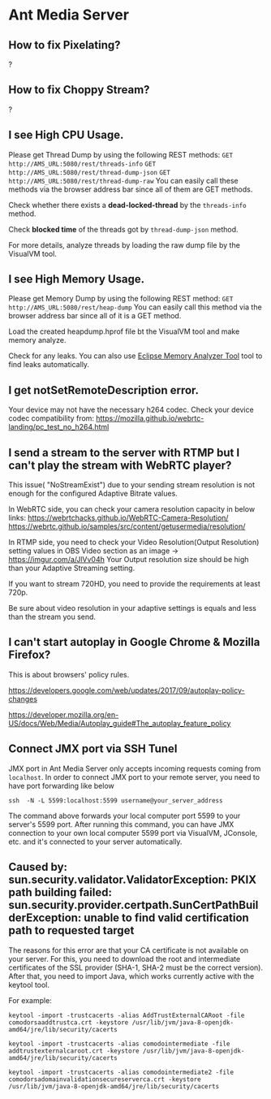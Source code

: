 # Ant Media Server
## How to fix Pixelating?
?
## How to fix Choppy Stream?
?
## I see High CPU Usage.
Please get Thread Dump by using the following REST methods:
`GET http://AMS_URL:5080/rest/threads-info`
`GET http://AMS_URL:5080/rest/thread-dump-json`
`GET http://AMS_URL:5080/rest/thread-dump-raw`
You can easily call these methods via the browser address bar since all of them are GET methods. 

Check whether there exists a **dead-locked-thread** by the `threads-info` method.

Check **blocked time** of the threads got by `thread-dump-json` method.

For more details, analyze threads by loading the raw dump file by the VisualVM tool.

## I see High Memory Usage.
Please get Memory Dump by using the following REST method:
`GET http://AMS_URL:5080/rest/heap-dump`
You can easily call this method via the browser address bar since all of it is a GET method. 

Load the created heapdump.hprof file bt the VisualVM tool and make memory analyze.

Check for any leaks. You can also use [Eclipse Memory Analyzer Tool](https://www.eclipse.org/mat/) tool to find leaks automatically.

## I get notSetRemoteDescription error.
Your device may not have the necessary h264 codec. Check your device codec compatibility from:
https://mozilla.github.io/webrtc-landing/pc_test_no_h264.html

## I send a stream to the server with RTMP but I can't play the stream with WebRTC player?

This issue( "NoStreamExist") due to your sending stream resolution is not enough for the configured Adaptive Bitrate values.

In WebRTC side, you can check your camera resolution capacity in below links:
https://webrtchacks.github.io/WebRTC-Camera-Resolution/
https://webrtc.github.io/samples/src/content/getusermedia/resolution/

In RTMP side, you need to check your Video Resolution(Output Resolution) setting values in OBS Video section as an image -> https://imgur.com/a/JlVv04h
Your Output resolution size should be high than your Adaptive Streaming setting.

If you want to stream 720HD, you need to provide the requirements at least 720p.

Be sure about video resolution in your adaptive settings is equals and less than the stream you send.

## I can't start autoplay in Google Chrome & Mozilla Firefox?
This is about browsers' policy rules. 

https://developers.google.com/web/updates/2017/09/autoplay-policy-changes

https://developer.mozilla.org/en-US/docs/Web/Media/Autoplay_guide#The_autoplay_feature_policy

## Connect JMX port via SSH Tunel

JMX port in Ant Media Server only accepts incoming requests coming from `localhost`. In order to connect JMX port to your remote server, you need to have port forwarding like below 
```
ssh  -N -L 5599:localhost:5599 username@your_server_address
```
The command above forwards your local computer port 5599 to your server's 5599 port. After running this command, you can have JMX connection to your own local computer 5599 port via VisualVM, JConsole, etc. and it's connected to your server automatically.

## Caused by: sun.security.validator.ValidatorException: PKIX path building failed: sun.security.provider.certpath.SunCertPathBuilderException: unable to find valid certification path to requested target

The reasons for this error are that your CA certificate is not available on your server. For this, you need to download the root and intermediate certificates of the SSL provider (SHA-1, SHA-2 must be the correct version). After that, you need to import Java, which works currently active with the keytool tool.

For example:

`keytool -import -trustcacerts -alias AddTrustExternalCARoot -file comodorsaaddtrustca.crt -keystore /usr/lib/jvm/java-8-openjdk-amd64/jre/lib/security/cacerts`

`keytool -import -trustcacerts -alias comodointermediate -file addtrustexternalcaroot.crt -keystore /usr/lib/jvm/java-8-openjdk-amd64/jre/lib/security/cacerts`

`keytool -import -trustcacerts -alias comodointermediate2 -file comodorsadomainvalidationsecureserverca.crt -keystore /usr/lib/jvm/java-8-openjdk-amd64/jre/lib/security/cacerts`